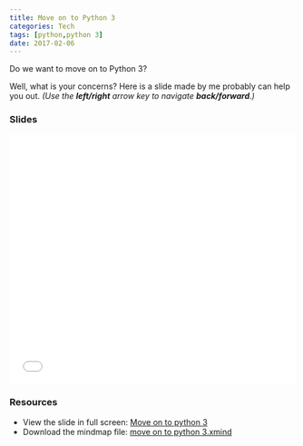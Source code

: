 ```yaml
---
title: Move on to Python 3
categories: Tech
tags: [python,python 3]
date: 2017-02-06
---
```


Do we want to move on to Python 3? 

<!-- more -->

Well, what is your concerns? Here is a slide made by me probably can help you out.  *(Use the **left/right** arrow key to navigate **back/forward**.)*

### Slides

<iframe src="/files/slides/move-on-to-python-3.html" width="100%" height="440px" frameborder="0" scrolling="no"> </iframe>

### Resources
- View the slide in full screen: [Move on to python 3](/files/slides/move-on-to-python-3.html)
- Download the mindmap file: [move on to python 3.xmind](/files/Move-on-to-python3.xmind)